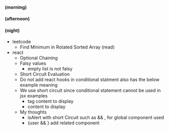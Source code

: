 #### (morning)

#### (afternoon)

#### (night)

- leetcode
  - Find Minimum in Rotated Sorted Array (read)
- react
  - Optional Chaining
  - Falsy values
    - empty list is not falsy
  - Short Circuit Evaluation
  - Do not add react hooks in conditional statment also has the below example meaning
  - We use short circuit since conditional statement cannot be used in jsx examples
    - tag content to display
    - content to display
  - My thoughts
    - isAlert with short Circuit such as && , for global component used
    - {user && <SomeComponent name={user.name} />} add related component
